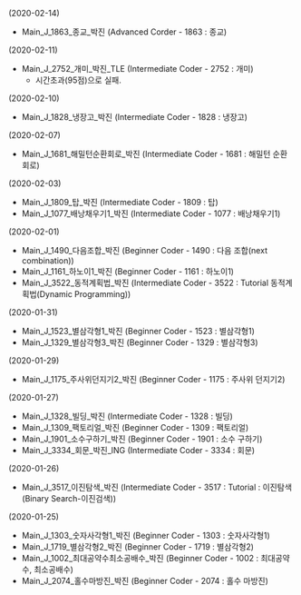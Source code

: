 (2020-02-14)
- Main_J_1863_종교_박진 (Advanced Corder - 1863 : 종교)

(2020-02-11)
- Main_J_2752_개미_박진_TLE (Intermediate Coder - 2752 : 개미)
  - 시간초과(95점)으로 실패.

(2020-02-10)
- Main_J_1828_냉장고_박진 (Intermediate Coder - 1828 : 냉장고)

(2020-02-07)
- Main_J_1681_해밀턴순환회로_박진 (Intermediate Coder - 1681 : 해밀턴 순환회로)

(2020-02-03)
- Main_J_1809_탑_박진 (Intermediate Coder - 1809 : 탑)
- Main_J_1077_배낭채우기1_박진 (Intermediate Coder - 1077 : 배낭채우기1)

(2020-02-01)
- Main_J_1490_다음조합_박진 (Beginner Coder - 1490 : 다음 조합(next combination))
- Main_J_1161_하노이1_박진 (Beginner Coder - 1161 : 하노이1)
- Main_J_3522_동적계획법_박진 (Intermediate Coder - 3522 : Tutorial 동적계획법(Dynamic Programming))

(2020-01-31)
- Main_J_1523_별삼각형1_박진 (Beginner Coder - 1523 : 별삼각형1)
- Main_J_1329_별삼각형3_박진 (Beginner Coder - 1329 : 별삼각형3)

(2020-01-29)
- Main_J_1175_주사위던지기2_박진 (Beginner Coder - 1175 : 주사위 던지기2)

(2020-01-27)
- Main_J_1328_빌딩_박진 (Intermediate Coder - 1328 : 빌딩)
- Main_J_1309_팩토리얼_박진 (Beginner Coder - 1309 : 팩토리얼)
- Main_J_1901_소수구하기_박진 (Beginner Coder - 1901 : 소수 구하기)
- Main_J_3334_회문_박진_ING (Intermediate Coder - 3334 : 회문)

(2020-01-26)
- Main_J_3517_이진탐색_박진 (Intermediate Coder - 3517 : Tutorial : 이진탐색(Binary Search-이진검색))

(2020-01-25)
- Main_J_1303_숫자사각형1_박진 (Beginner Coder - 1303 : 숫자사각형1)
- Main_J_1719_별삼각형2_박진 (Beginner Coder - 1719 : 별삼각형2)
- Main_J_1002_최대공약수최소공배수_박진 (Beginner Coder - 1002 : 최대공약수, 최소공배수)
- Main_J_2074_홀수마방진_박진 (Beginner Coder - 2074 : 홀수 마방진)
